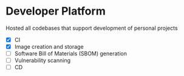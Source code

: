 # Developer Platform
Hosted all codebases that support development of personal projects
  - [x] CI
  - [x] Image creation and storage 
  - [ ] Software Bill of Materials (SBOM) generation
  - [ ] Vulnerability scanning
  - [ ] CD
